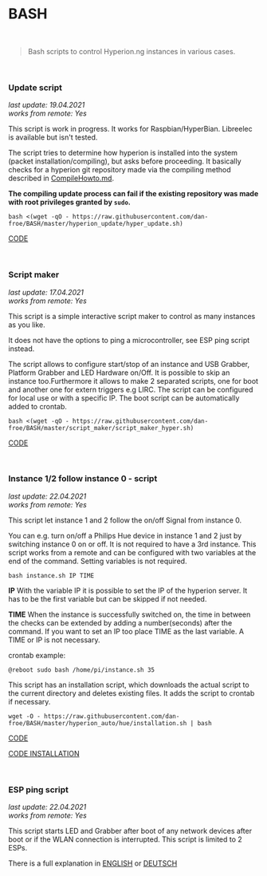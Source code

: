 # BASH  
  
&nbsp;
&nbsp;
>Bash scripts to control Hyperion.ng instances in various cases.
  
&nbsp;
&nbsp;
### Update script 

*last update: 19.04.2021*  
*works from remote: Yes*  
  
This script is work in progress. It works for Raspbian/HyperBian. Libreelec is available but isn't tested.  
  
The script tries to determine how hyperion is installed into the system (packet installation/compiling), but asks before proceeding. It basically checks for a hyperion git repository made via the compiling method described in [CompileHowto.md](https://github.com/hyperion-project/hyperion.ng/blob/master/CompileHowto.md#compiling-and-installing-hyperion).

**The compiling update process can fail if the existing repository was made with root privileges granted by ```sudo```.**  
  
```console
bash <(wget -qO - https://raw.githubusercontent.com/dan-froe/BASH/master/hyperion_update/hyper_update.sh)
```
[CODE](https://raw.githubusercontent.com/dan-froe/BASH/master/hyperion_update/hyper_update.sh) 
  
&nbsp;
&nbsp;
### Script maker  
  
*last update: 17.04.2021*  
*works from remote: Yes*  
  
This script is a simple interactive script maker to control as many instances as you like.  
  
It does not have the options to ping a microcontroller, see ESP ping script instead.  
  
The script allows to configure start/stop of an instance and USB Grabber, Platform Grabber and LED Hardware on/Off. 
It is possible to skip an instance too.Furthermore it allows to make 2 separated scripts, one for boot and another one for extern triggers e.g LIRC. 
The script can be configured for local use or with a specific IP. The boot script can be automatically added to crontab.

```console
bash <(wget -qO - https://raw.githubusercontent.com/dan-froe/BASH/master/script_maker/script_maker_hyper.sh)
```
[CODE](https://raw.githubusercontent.com/dan-froe/BASH/master/script_maker/hyper_script_maker.sh) 
  
&nbsp;
&nbsp;
### Instance 1/2 follow instance 0 - script  
  
*last update: 22.04.2021*  
*works from remote: Yes*  
  
This script let instance 1 and 2 follow the on/off Signal from instance 0.  
  
You can e.g. turn on/off a Philips Hue device in instance 1 and 2 just by switching instance 0 on or off.
It is not required to have a 3rd instance. This script works from a remote and can be configured with two variables at the end of the command. Setting variables is not required.  
  
```console
bash instance.sh IP TIME
```  
  
**IP**
With the variable IP it is possible to set the IP of the hyperion server. It has to be the first variable but can be skipped if not needed.  
  
**TIME**
When the instance is successfully switched on, the time in between the checks can be extended by adding a number(seconds) after the command.
If you want to set an IP too place TIME as the last variable. A TIME or IP is not necessary.  
  
  
crontab example:
```console
@reboot sudo bash /home/pi/instance.sh 35
```
  
This script has an installation script, which downloads the actual script to the current directory and deletes existing files. It adds the script to crontab if necessary. 
  
```console
wget -O - https://raw.githubusercontent.com/dan-froe/BASH/master/hyperion_auto/hue/installation.sh | bash
```
  
[CODE](https://raw.githubusercontent.com/dan-froe/BASH/master/hyperion_auto/hue/instance.sh)

[CODE INSTALLATION](https://raw.githubusercontent.com/dan-froe/BASH/master/hyperion_auto/hue/installation.sh) 
  
&nbsp;
&nbsp;
### ESP ping script  
  
*last update: 22.04.2021*  
*works from remote: Yes*
  
This script starts LED and Grabber after boot of any network devices after boot or if the WLAN connection is interrupted. This script is limited to 2 ESPs.

There is a full explanation in [ENGLISH](https://github.com/dan-froe/BASH/tree/master/esp_ping) or [DEUTSCH](https://github.com/dan-froe/BASH/blob/master/esp_ping/README_de.md) 
  
&nbsp;
&nbsp;
